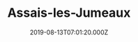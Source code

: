 ---
date: 2019-08-13T07:01:20.000Z
title: Assais-les-Jumeaux
latitude: 46.78823775471482
longitude: -0.05947951487014193
category: checkin
---